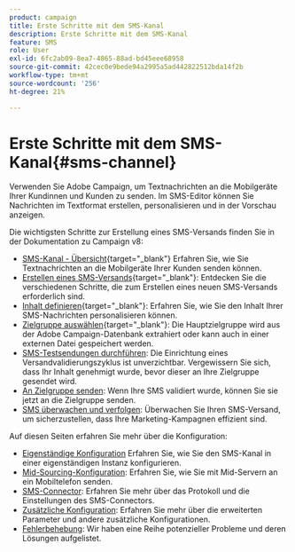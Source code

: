 ```yaml
---
product: campaign
title: Erste Schritte mit dem SMS-Kanal
description: Erste Schritte mit dem SMS-Kanal
feature: SMS
role: User
exl-id: 6fc2ab09-8ea7-4865-88ad-bd45eee68958
source-git-commit: 42cec0e9bede94a2995a5ad442822512bda14f2b
workflow-type: tm+mt
source-wordcount: '256'
ht-degree: 21%

---
```


# Erste Schritte mit dem SMS-Kanal{#sms-channel}

Verwenden Sie Adobe Campaign, um Textnachrichten an die Mobilgeräte Ihrer Kundinnen und Kunden zu senden. Im SMS-Editor können Sie Nachrichten im Textformat erstellen, personalisieren und in der Vorschau anzeigen.

Die wichtigsten Schritte zur Erstellung eines SMS-Versands finden Sie in der Dokumentation zu Campaign v8:

* [SMS-Kanal - Übersicht](https://experienceleague.adobe.com/docs/campaign/campaign-v8/send/sms/sms.html?lang=de){target="_blank"} Erfahren Sie, wie Sie Textnachrichten an die Mobilgeräte Ihrer Kunden senden können.
* [Erstellen eines SMS-Versands](https://experienceleague.adobe.com/docs/campaign/campaign-v8/send/sms/create-sms/create-sms.html?lang=de){target="_blank"}: Entdecken Sie die verschiedenen Schritte, die zum Erstellen eines neuen SMS-Versands erforderlich sind.
* [Inhalt definieren](https://experienceleague.adobe.com/docs/campaign/campaign-v8/send/sms/create-sms/sms-content.html?lang=de){target="_blank"}: Erfahren Sie, wie Sie den Inhalt Ihrer SMS-Nachrichten personalisieren können.
* [Zielgruppe auswählen](https://experienceleague.adobe.com/docs/campaign/campaign-v8/send/sms/create-sms/sms-audience.html?lang=de){target="_blank"}: Die Hauptzielgruppe wird aus der Adobe Campaign-Datenbank extrahiert oder kann auch in einer externen Datei gespeichert werden.
* [SMS-Testsendungen durchführen](https://experienceleague.adobe.com/docs/campaign/campaign-v8/send/sms/validate-sms/sms-proofs.html?lang=de): Die Einrichtung eines Versandvalidierungszyklus ist unverzichtbar. Vergewissern Sie sich, dass Ihr Inhalt genehmigt wurde, bevor dieser an Ihre Zielgruppe gesendet wird.
* [An Zielgruppe senden](https://experienceleague.adobe.com/docs/campaign/campaign-v8/send/sms/validate-sms/sms-send.html?lang=de): Wenn Ihre SMS validiert wurde, können Sie sie jetzt an die Zielgruppe senden.
* [SMS überwachen und verfolgen](https://experienceleague.adobe.com/docs/campaign/campaign-v8/send/sms/sms-monitor.html?lang=de): Überwachen Sie Ihren SMS-Versand, um sicherzustellen, dass Ihre Marketing-Kampagnen effizient sind.

Auf diesen Seiten erfahren Sie mehr über die Konfiguration:

* [Eigenständige Konfiguration](sms-set-up.md) Erfahren Sie, wie Sie den SMS-Kanal in einer eigenständigen Instanz konfigurieren.
* [Mid-Sourcing-Konfiguration](sms-set-up-mid.md): Erfahren Sie, wie Sie mit Mid-Servern an ein Mobiltelefon senden.
* [SMS-Connector](sms-protocol.md): Erfahren Sie mehr über das Protokoll und die Einstellungen des SMS-Connectors.
* [Zusätzliche Konfiguration](sms-send.md): Erfahren Sie mehr über die erweiterten Parameter und andere zusätzliche Konfigurationen.
* [Fehlerbehebung](troubleshooting-sms.md): Wir haben eine Reihe potenzieller Probleme und deren Lösungen aufgelistet.

<!--
Use Adobe Campaign to send personalized SMS messages.

Before starting sending SMS:

* Make sure recipient profiles contain at least a mobile phone in their profile.
* Learn more about the Adobe Campaign [Delivery best practices](delivery-best-practices.md).

The key steps to send a SMS are as follows:

* [Configure the SMS channel](sms-set-up.md)
* [Create a SMS delivery](sms-create.md)
* [Define the audience](sms-create.md#selecting-the-target-population)
* [Define the SMS content](sms-create.md#defining-the-sms-content)
* [Send, monitor and track SMS](sms-send.md)
* [Troubleshoot](troubleshooting-sms.md)

In addition, you need to be familiar with SMS protocol and settings. Walk through the connection set up between Adobe Campaign and a SMPP provider in [this document](sms-protocol.md)

For global information on how to create a delivery, refer to [this section](steps-about-delivery-creation-steps.md).

>[!NOTE]
>
>Adobe Campaign also lets you submit notifications on mobile terminals, via its **Adobe Campaign Mobile App Channel (NMAC)** option. 
> 
>For more on this, refer to the [Get started with mobile app channel](about-mobile-app-channel.md) section.
-->